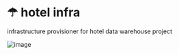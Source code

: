 # ☂ hotel infra

infrastructure provisioner for hotel data warehouse project

![image](https://github.com/ppkgtmm/hotel-infra/assets/57994731/3b76de2c-cc63-4344-b830-4002faef59fa)

